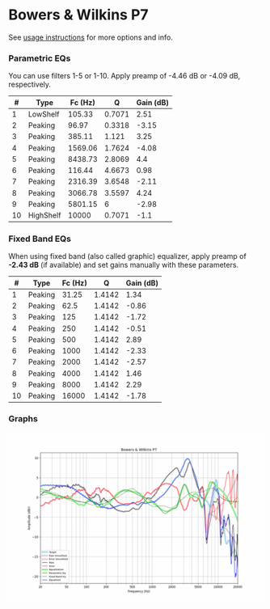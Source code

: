 # Bowers & Wilkins P7
See [usage instructions](https://github.com/jaakkopasanen/AutoEq#usage) for more options and info.

### Parametric EQs
You can use filters 1-5 or 1-10. Apply preamp of -4.46 dB or -4.09 dB, respectively.

|   # | Type      |   Fc (Hz) |      Q |   Gain (dB) |
|-----|-----------|-----------|--------|-------------|
|   1 | LowShelf  |    105.33 | 0.7071 |        2.51 |
|   2 | Peaking   |     96.97 | 0.3318 |       -3.15 |
|   3 | Peaking   |    385.11 | 1.121  |        3.25 |
|   4 | Peaking   |   1569.06 | 1.7624 |       -4.08 |
|   5 | Peaking   |   8438.73 | 2.8069 |        4.4  |
|   6 | Peaking   |    116.44 | 4.6673 |        0.98 |
|   7 | Peaking   |   2316.39 | 3.6548 |       -2.11 |
|   8 | Peaking   |   3066.78 | 3.5597 |        4.24 |
|   9 | Peaking   |   5801.15 | 6      |       -2.98 |
|  10 | HighShelf |  10000    | 0.7071 |       -1.1  |

### Fixed Band EQs
When using fixed band (also called graphic) equalizer, apply preamp of **-2.43 dB** (if available) and set gains manually with these parameters.

|   # | Type    |   Fc (Hz) |      Q |   Gain (dB) |
|-----|---------|-----------|--------|-------------|
|   1 | Peaking |     31.25 | 1.4142 |        1.34 |
|   2 | Peaking |     62.5  | 1.4142 |       -0.86 |
|   3 | Peaking |    125    | 1.4142 |       -1.72 |
|   4 | Peaking |    250    | 1.4142 |       -0.51 |
|   5 | Peaking |    500    | 1.4142 |        2.89 |
|   6 | Peaking |   1000    | 1.4142 |       -2.33 |
|   7 | Peaking |   2000    | 1.4142 |       -2.57 |
|   8 | Peaking |   4000    | 1.4142 |        1.46 |
|   9 | Peaking |   8000    | 1.4142 |        2.29 |
|  10 | Peaking |  16000    | 1.4142 |       -1.78 |

### Graphs
![](./Bowers%20&%20Wilkins%20P7.png)
